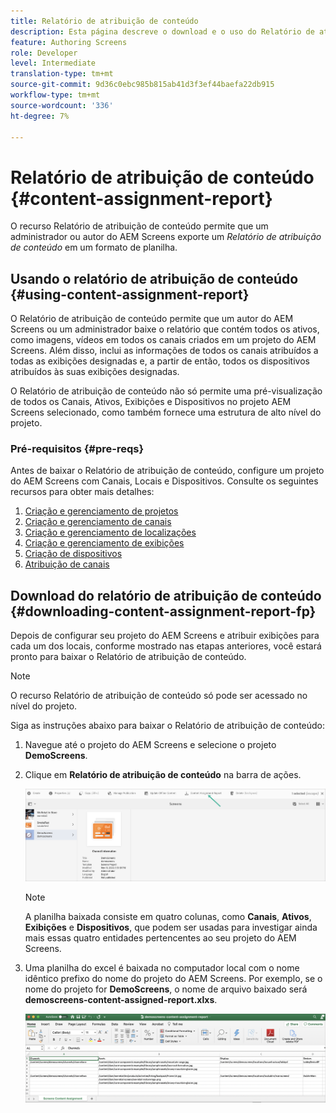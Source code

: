 ```yaml
---
title: Relatório de atribuição de conteúdo
description: Esta página descreve o download e o uso do Relatório de atribuição de conteúdo.
feature: Authoring Screens
role: Developer
level: Intermediate
translation-type: tm+mt
source-git-commit: 9d36c0ebc985b815ab41d3f3ef44baefa22db915
workflow-type: tm+mt
source-wordcount: '336'
ht-degree: 7%

---
```



# Relatório de atribuição de conteúdo {#content-assignment-report}

O recurso Relatório de atribuição de conteúdo permite que um administrador ou autor do AEM Screens exporte um *Relatório de atribuição de conteúdo* em um formato de planilha.

## Usando o relatório de atribuição de conteúdo {#using-content-assignment-report}

O Relatório de atribuição de conteúdo permite que um autor do AEM Screens ou um administrador baixe o relatório que contém todos os ativos, como imagens, vídeos em todos os canais criados em um projeto do AEM Screens. Além disso, inclui as informações de todos os canais atribuídos a todas as exibições designadas e, a partir de então, todos os dispositivos atribuídos às suas exibições designadas.

O Relatório de atribuição de conteúdo não só permite uma pré-visualização de todos os Canais, Ativos, Exibições e Dispositivos no projeto AEM Screens selecionado, como também fornece uma estrutura de alto nível do projeto.


### Pré-requisitos {#pre-reqs}

Antes de baixar o Relatório de atribuição de conteúdo, configure um projeto do AEM Screens com Canais, Locais e Dispositivos.
Consulte os seguintes recursos para obter mais detalhes:

1. [Criação e gerenciamento de projetos](/help/user-guide/creating-a-screens-project.md)
1. [Criação e gerenciamento de canais](/help/user-guide/managing-channels.md)
1. [Criação e gerenciamento de localizações](/help/user-guide/managing-locations.md)
1. [Criação e gerenciamento de exibições](/help/user-guide/managing-displays.md)
1. [Criação de dispositivos](/help/user-guide/managing-devices.md)
1. [Atribuição de canais](/help/user-guide/channel-assignment-latest-fp.md)


## Download do relatório de atribuição de conteúdo {#downloading-content-assignment-report-fp}

Depois de configurar seu projeto do AEM Screens e atribuir exibições para cada um dos locais, conforme mostrado nas etapas anteriores, você estará pronto para baixar o Relatório de atribuição de conteúdo.

>[!NOTE]
>O recurso Relatório de atribuição de conteúdo só pode ser acessado no nível do projeto.

Siga as instruções abaixo para baixar o Relatório de atribuição de conteúdo:

1. Navegue até o projeto do AEM Screens e selecione o projeto **DemoScreens**.

1. Clique em **Relatório de atribuição de conteúdo** na barra de ações.

   ![imagem](/help/user-guide/assets/content-assignment-report/can-download.png)

   >[!NOTE]
   >A planilha baixada consiste em quatro colunas, como **Canais**, **Ativos**, **Exibições** e **Dispositivos**, que podem ser usadas para investigar ainda mais essas quatro entidades pertencentes ao seu projeto do AEM Screens.

1. Uma planilha do excel é baixada no computador local com o nome idêntico prefixo do nome do projeto do AEM Screens. Por exemplo, se o nome do projeto for **DemoScreens**, o nome de arquivo baixado será **demoscreens-content-assigned-report.xlxs**.

   ![imagem](/help/user-guide/assets/content-assignment-report/car-download1.png)

